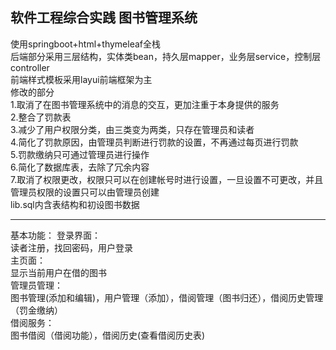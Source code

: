 ## 软件工程综合实践 图书管理系统

使用springboot+html+thymeleaf全栈<br>
后端部分采用三层结构，实体类bean，持久层mapper，业务层service，控制层controller<br>
前端样式模板采用layui前端框架为主<br>
修改的部分<br>
1.取消了在图书管理系统中的消息的交互，更加注重于本身提供的服务<br>
2.整合了罚款表<br>
3.减少了用户权限分类，由三类变为两类，只存在管理员和读者<br>
4.简化了罚款原因，由管理员判断进行罚款的设置，不再通过每页进行罚款<br>
5.罚款缴纳只可通过管理员进行操作<br>
6.简化了数据库表，去除了冗余内容<br>
7.取消了权限更改，权限只可以在创建帐号时进行设置，一旦设置不可更改，并且管理员权限的设置只可以由管理员创建<br>
lib.sql内含表结构和初设图书数据<br>

---------------------------------------------------------------------
基本功能：
登录界面：<br>
读者注册，找回密码，用户登录<br>
主页面：<br>
显示当前用户在借的图书<br>
管理员管理：<br>
图书管理(添加和编辑)，用户管理（添加），借阅管理（图书归还），借阅历史管理（罚金缴纳）<br>
借阅服务：<br>
图书借阅（借阅功能），借阅历史(查看借阅历史表)



